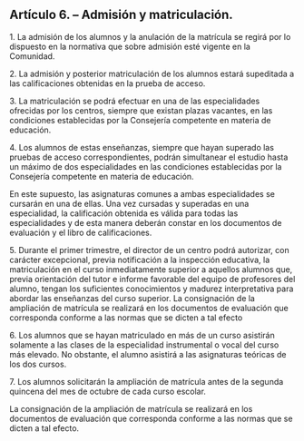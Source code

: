 ## **Artículo 6\. – Admisión y matriculación.**

1\. La admisión de los alumnos y la anulación de la matrícula se regirá por lo dispuesto en la normativa que sobre admisión esté vigente en la Comunidad.

2\. La admisión y posterior matriculación de los alumnos estará supeditada a las calificaciones obtenidas en la prueba de acceso. 

3\. La matriculación se podrá efectuar en una de las especialidades ofrecidas por los centros, siempre que existan plazas vacantes, en las condiciones establecidas por la Consejería competente en materia de educación.

4\. Los alumnos de estas enseñanzas, siempre que hayan superado las pruebas de acceso correspondientes, podrán simultanear el estudio hasta un máximo de dos especialidades en las condiciones establecidas por la Consejería competente en materia de educación. 

En este supuesto, las asignaturas comunes a ambas especialidades se cursarán en una de ellas. Una vez cursadas y superadas en una especialidad, la calificación obtenida es válida para todas las especialidades y de esta manera deberán constar en los documentos de evaluación y el libro de calificaciones.

5\. Durante el primer trimestre, el director de un centro podrá autorizar, con carácter excepcional, previa notificación a la inspección educativa, la matriculación en el curso inmediatamente superior a aquellos alumnos que, previa orientación del tutor e informe favorable del equipo de profesores del alumno, tengan los suficientes conocimientos y madurez interpretativa para abordar las enseñanzas del curso superior. La consignación de la ampliación de matrícula se realizará en los documentos de evaluación que corresponda conforme a las normas que se dicten a tal efecto

6\. Los alumnos que se hayan matriculado en más de un curso asistirán solamente a las clases de la especialidad instrumental o vocal del curso más elevado. No obstante, el alumno asistirá a las asignaturas teóricas de los dos cursos.

7\. Los alumnos solicitarán la ampliación de matrícula antes de la segunda quincena del mes de octubre de cada curso escolar. 

La consignación de la ampliación de matrícula se realizará en los documentos de evaluación que corresponda conforme a las normas que se dicten a tal efecto.